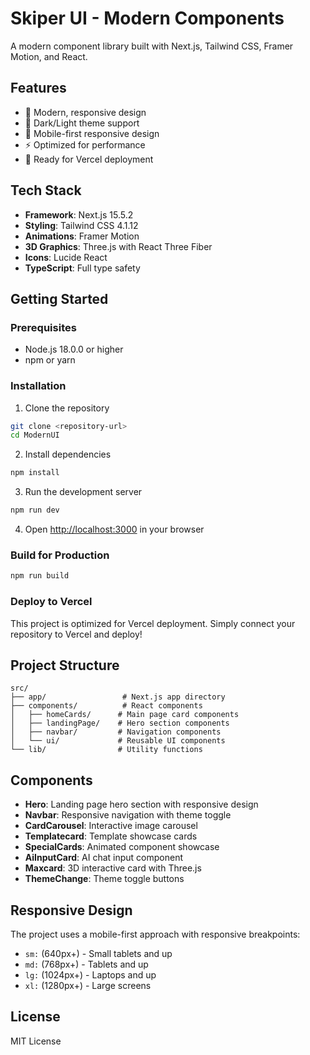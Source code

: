 # Skiper UI - Modern Components

A modern component library built with Next.js, Tailwind CSS, Framer Motion, and React.

## Features

- 🎨 Modern, responsive design
- 🌙 Dark/Light theme support
- 📱 Mobile-first responsive design
- ⚡ Optimized for performance
- 🚀 Ready for Vercel deployment

## Tech Stack

- **Framework**: Next.js 15.5.2
- **Styling**: Tailwind CSS 4.1.12
- **Animations**: Framer Motion
- **3D Graphics**: Three.js with React Three Fiber
- **Icons**: Lucide React
- **TypeScript**: Full type safety

## Getting Started

### Prerequisites

- Node.js 18.0.0 or higher
- npm or yarn

### Installation

1. Clone the repository
```bash
git clone <repository-url>
cd ModernUI
```

2. Install dependencies
```bash
npm install
```

3. Run the development server
```bash
npm run dev
```

4. Open [http://localhost:3000](http://localhost:3000) in your browser

### Build for Production

```bash
npm run build
```

### Deploy to Vercel

This project is optimized for Vercel deployment. Simply connect your repository to Vercel and deploy!

## Project Structure

```
src/
├── app/                 # Next.js app directory
├── components/          # React components
│   ├── homeCards/      # Main page card components
│   ├── landingPage/    # Hero section components
│   ├── navbar/         # Navigation components
│   └── ui/             # Reusable UI components
└── lib/                # Utility functions
```

## Components

- **Hero**: Landing page hero section with responsive design
- **Navbar**: Responsive navigation with theme toggle
- **CardCarousel**: Interactive image carousel
- **Templatecard**: Template showcase cards
- **SpecialCards**: Animated component showcase
- **AiInputCard**: AI chat input component
- **Maxcard**: 3D interactive card with Three.js
- **ThemeChange**: Theme toggle buttons

## Responsive Design

The project uses a mobile-first approach with responsive breakpoints:
- `sm:` (640px+) - Small tablets and up
- `md:` (768px+) - Tablets and up
- `lg:` (1024px+) - Laptops and up
- `xl:` (1280px+) - Large screens

## License

MIT License
